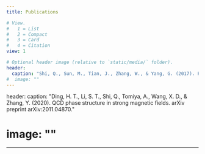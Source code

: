 ```yaml
---
title: Publications

# View.
#   1 = List
#   2 = Compact
#   3 = Card
#   4 = Citation
view: 1

# Optional header image (relative to `static/media/` folder).
header:
  caption: "Shi, Q., Sun, M., Tian, J., Zhang, W., & Yang, G. (2017). Photophysical properties of chiral covalent organic cages. Computational and Theoretical Chemistry, 1120, 1-7."
#  image: ""
---
```

header:
  caption: "Ding, H. T., Li, S. T., Shi, Q., Tomiya, A., Wang, X. D., & Zhang, Y. (2020). QCD phase structure in strong magnetic fields. arXiv preprint arXiv:2011.04870."
#  image: ""
---
